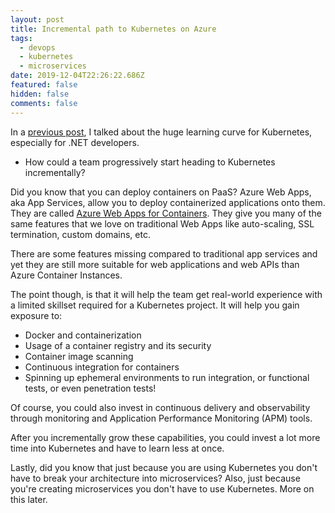 ```yaml
---
layout: post
title: Incremental path to Kubernetes on Azure
tags:
  - devops
  - kubernetes
  - microservices
date: 2019-12-04T22:26:22.686Z
featured: false
hidden: false
comments: false
---
```

In a [previous post](https://gaunacode.com/net-developers-and-the-path-to-kubernetes), I talked about the huge learning curve for Kubernetes, especially for .NET developers. 

* How could a team progressively start heading to Kubernetes incrementally?

Did you know that you can deploy containers on PaaS? Azure Web Apps, aka App Services, allow you to deploy containerized applications onto them. They are called [Azure Web Apps for Containers](https://azure.microsoft.com/en-us/services/app-service/containers/). They give you many of the same features that we love on traditional Web Apps like auto-scaling, SSL termination, custom domains, etc. 

There are some features missing compared to traditional app services and yet they are still more suitable for web applications and web APIs than Azure Container Instances.

The point though, is that it will help the team get real-world experience with a limited skillset required for a Kubernetes project. It will help you gain exposure to: 

- Docker and containerization
- Usage of a container registry and its security
- Container image scanning
- Continuous integration for containers
- Spinning up ephemeral environments to run integration, or functional tests, or even penetration tests!

Of course, you could also invest in continuous delivery and observability through monitoring and Application Performance Monitoring (APM) tools.

After you incrementally grow these capabilities, you could invest a lot more time into Kubernetes and have to learn less at once. 

Lastly, did you know that just because you are using Kubernetes you don't have to break your architecture into microservices? Also, just because you're creating microservices you don't have to use Kubernetes. 
More on this later. 
